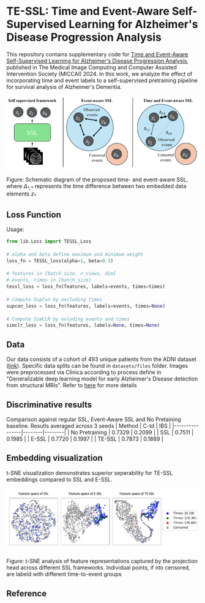 # TE-SSL: Time and Event-Aware Self-Supervised Learning for Alzheimer's Disease Progression Analysis

This repository contains supplementary code for [Time and Event-Aware Self-Supervised Learning for Alzheimer's Disease Progression Analysis](), published in The Medical Image Computing and Computer Assisted Intervention Society (MICCAI) 2024. In this work, we analyze the effect of incorporating time and event labels to a self-supervised pretraining pipeline for survival analysis of Alzheimer's Dementia.

<p align="center">
  <img src="figures/tessl.png" width="700">
</p>

Figure: Schematic diagram of the proposed time- and event-aware SSL, where $\Delta_{*, *}$ represents the time difference between two embedded data elements $z_*$


## Loss Function

Usage:
```python
from lib.Loss import TESSL_Loss

# alpha and beta define maximum and minimum weight
loss_fn = TESSL_loss(alpha=1, beta=0.5)

# features in [batch_size, n_views, dim]
# events, times in [batch_size]
tessl_loss = loss_fn(features, labels=events, times=times)

# Compute SupCon by excluding times
supcon_loss = loss_fn(features, labels=events, times=None)

# Compute SimCLR by exluding events and times
simclr_loss = loss_fn(features, labels=None, times=None)
```

## Data

Our data consists of a cohort of 493 unique patients from the ADNI dataset ([link](https://adni.loni.usc.edu/)). Specific data splits can be found in `datasets/files` folder. Images were preprocessed via Clinica according to process define in "Generalizable deep learning model for early Alzheimer's Disease detection from structural MRIs". Refer to [here](https://github.com/NYUMedML/CNN_design_for_AD/tree/master) for more details


## Discriminative results

Comparison against regular SSL, Event-Aware SSL and No Pretaining baseline. Resutls averaged across 3 seeds
| Method         | C-td   | IBS    |
|----------------|--------|--------|
| No Pretraining | 0.7329 | 0.2099 |
| SSL            | 0.7511 | 0.1985 |
| E-SSL          | 0.7720 | 0.1997 |
| TE-SSL         | 0.7873 | 0.1889 |


## Embedding visualization

t-SNE visualization demonstrates superior seperability for TE-SSL embeddings compared to SSL and E-SSL.

<p align="center">
  <img src="figures/tsne.png" width="700">
</p>
Figure: t-SNE analysis of feature representations captured by the projection head across different SSL frameworks. Individual points, if nto censored, are labeld with different time-to-event groups

## Reference
